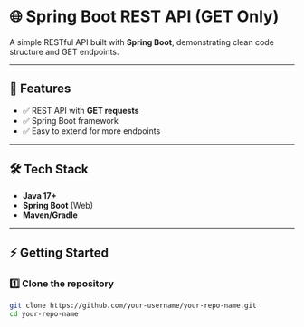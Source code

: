 # 🌐 Spring Boot REST API (GET Only)

A simple RESTful API built with **Spring Boot**, demonstrating clean code structure and GET endpoints.

---

## 📌 Features
- ✅ REST API with **GET requests**  
- ✅ Spring Boot framework  
- ✅ Easy to extend for more endpoints  

---

## 🛠️ Tech Stack
- **Java 17+**  
- **Spring Boot** (Web)  
- **Maven/Gradle**  

---

## ⚡ Getting Started

### 1️⃣ Clone the repository
```bash
git clone https://github.com/your-username/your-repo-name.git
cd your-repo-name
